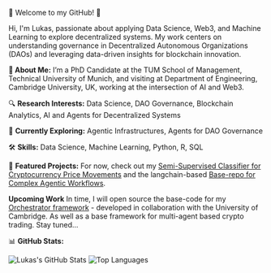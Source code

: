 👋 Welcome to my GitHub! 🚀

Hi, I'm Lukas, passionate about applying Data Science, Web3, and Machine Learning to explore decentralized systems. My work centers on understanding governance in Decentralized Autonomous Organizations (DAOs) and leveraging data-driven insights for blockchain innovation. 


**📖 About Me:**
I’m a PhD Candidate at the TUM School of Management, Technical University of Munich, and visiting at Department of Engineering, Cambridge University, UK, working at the intersection of AI and Web3. 

🔍 **Research Interests:** Data Science, DAO Governance, Blockchain Analytics, AI and Agents for Decentralized Systems

🌱 **Currently Exploring:** Agentic Infrastructures, Agents for DAO Governance


🛠️ **Skills:**
Data Science, Machine Learning, Python, R, SQL

🚀 **Featured Projects:**
For now, check out my [Semi-Supervised Classifier for Cryptocurrency Price Movements](https://github.com/hash00x1/semi-supervised-crypto-forecasting)
and the langchain-based [Base-repo for Complex Agentic Workflows](https://github.com/ArchipelAi/archipel-monorepo).

**Upcoming Work**
In time, I will open source the base-code for my [Orchestrator framework](https://arxiv.org/abs/2509.05651) - developed in collaboration with the University of Cambridge. As well as a base framework for multi-agent based crypto trading. Stay tuned... 

📊 **GitHub Stats:**

![Lukas's GitHub Stats](https://github-readme-stats.vercel.app/api?username=hash00x1&show_icons=true&theme=radical&count_private=true&hide_rank=true)
![Top Languages](https://github-readme-stats.vercel.app/api/top-langs/?username=hash00x1&layout=compact&theme=radical)
